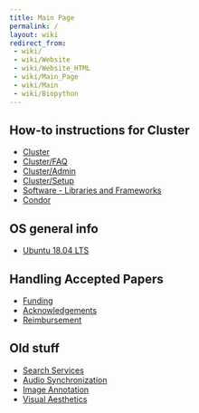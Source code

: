 ```yaml
---
title: Main Page
permalink: /
layout: wiki
redirect_from:
 - wiki/
 - wiki/Website
 - wiki/Website_HTML
 - wiki/Main_Page
 - wiki/Main
 - wiki/Biopython
---
```


How-to instructions for Cluster
--------------------

- [Cluster](/wiki/Cluster "wikilink")
- [Cluster/FAQ](/wiki/Cluster/FAQ "wikilink")
- [Cluster/Admin](/wiki/Cluster/Admin "wikilink")
- [Cluster/Setup](/wiki/Cluster/Setup "wikilink")
- [Software - Libraries and Frameworks](/wiki/Software_Libraries "wikilink")
- [Condor](/wiki/Condor "wikilink")

OS general info
---------------

- [Ubuntu 18.04 LTS](/wiki/Ubuntu_18.04_LTS "wikilink")

Handling Accepted Papers
---------------------------

- [Funding](/wiki/Funding "wikilink")
- [Acknowledgements](/wiki/Acknowledgements "wikilink")
- [Reimbursement](/wiki/Reimbursement "wikilink")

Old stuff
-----------------------

- [Search Services](/wiki/Search_Services "wikilink")
- [Audio Synchronization](/wiki/Audio_Synchronization "wikilink")
- [Image Annotation](/wiki/Image_Annotation "wikilink")
- [Visual Aesthetics](/wiki/Visual_Aesthetics "wikilink")
